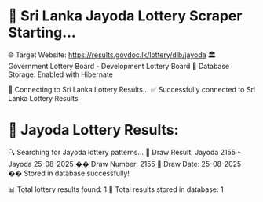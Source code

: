 🎯 Sri Lanka Jayoda Lottery Scraper Starting...
================================================
🌐 Target Website: https://results.govdoc.lk/lottery/dlb/jayoda
🏛️  Government Lottery Board - Development Lottery Board
💾 Database Storage: Enabled with Hibernate

📡 Connecting to Sri Lanka Lottery Results...
✅ Successfully connected to Sri Lanka Lottery Results

🎰 Jayoda Lottery Results:
================================================
🔍 Searching for Jayoda lottery patterns...
🎯 Draw Result: Jayoda 2155 - Jayoda 25-08-2025
   �� Draw Number: 2155
   📅 Draw Date: 25-08-2025
   �� Stored in database successfully!

📊 Total lottery results found: 1
💾 Total results stored in database: 1